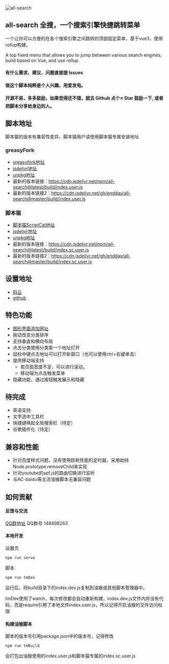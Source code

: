 ![all-search](https://socialify.git.ci/endday/all-search/image?description=1&font=Inter&forks=1&issues=1&language=1&owner=1&pattern=Plus&stargazers=1&theme=Light)

## all-search 全搜，一个搜索引擎快捷跳转菜单

一个让你可以方便的在各个搜索引擎之间跳转的顶部固定菜单，基于vue3，使用rollup构建。

A top fixed menu that allows you to jump between various search engines, build based on Vue, and use rollup.

#### 有什么需求、建议、问题直接提 Issues
#### 做这个脚本纯粹是个人兴趣，用爱发电。
#### 开源不易，多多鼓励，如果觉得还不错，就去 Github 点个⭐ Star 鼓励一下, 或者把脚本分享给身边的人。

## 脚本地址
脚本猫的版本有兼容性差异，脚本猫用户请使用脚本猫专属安装地址

### greasyFork
* [greasyfork地址](https://greasyfork.org/zh-CN/scripts/397993-all-search)
* [jsdelivr地址](https://cdn.jsdelivr.net/npm/all-search@latest/build/index.user.js)
* [unpkg地址](https://unpkg.com/all-search@latest/build/index.user.js)
* 最新的版本链接：https://cdn.jsdelivr.net/npm/all-search@latest/build/index.user.js
* 最新的版本链接2：https://cdn.jsdelivr.net/gh/endday/all-search@master/build/index.user.js

### 脚本猫
* [脚本猫ScriptCat地址](https://scriptcat.org/script-show-page/477)
* [jsdelivr地址](https://cdn.jsdelivr.net/npm/all-search@latest/build/index.sc.user.js)
* [unpkg地址](https://unpkg.com/all-search@latest/build/index.sc.user.js)
* 最新的版本链接：https://cdn.jsdelivr.net/npm/all-search@latest/build/index.sc.user.js
* 最新的版本链接2：https://cdn.jsdelivr.net/gh/endday/all-search@master/build/index.sc.user.js

## 设置地址
* [码云](https://endday.gitee.io/all-search/)
* [github](https://endday.github.io/all-search/)

## 特色功能
* [图形界面添加网址](https://endday.github.io/all-search/)
* 拖动改变分类排序
* 支持垂直和横向布局
* 点击分类使用分类第一个地址打开
* 鼠标中键点击地址可以打开新窗口（也可以使用ctrl+右键单击）
* 提供移动端支持
    * 若页面宽度不足，可以进行滚动，
    * 移动端为点击触发菜单
* 隐藏功能，通过按钮触发展示和隐藏

## 待完成
* 英语支持
* 文字选中工具栏
* 快捷键唤起全局搜索栏（待定）
* 谷歌插件化（待定）

## 兼容和性能
* 针对百度样式问题，没有使用损耗性能的定时器，采用劫持Node.prototype.removeChild来实现
* 针对youtube的spf.js的路由切换进行监听
* 与AC-baidu等主流油猴脚本无兼容问题

## 如何贡献

#### 反馈与交流
[QQ群地址](https://qm.qq.com/cgi-bin/qm/qr?k=AKKJzfydYb3ZTya7k5yT4HUcA37zQfcO&jump_from=webapi)
QQ群号 148498263

#### 本地开发
设置页
```
npm run serve
```

脚本
```
npm run tmDev
```
运行后，将build目录下的index.dev.js复制到油猴或其他脚本管理器中。

tmDev使用了watch，每次修改都会自动重新构建，index.dev.js文件内并没有代码，而是require引用了本地文件index.user.js，所以记得开启油猴的文件访问权限

#### 构建油猴脚本
脚本的版本号引用package.json中的版本号，记得修改
```
npm run tmBuild
```
会打包出油猴使用的index.user.js和脚本猫专属的index.sc.user.js
